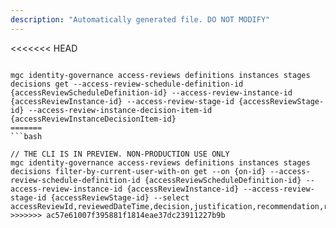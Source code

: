 ```yaml
---
description: "Automatically generated file. DO NOT MODIFY"
---
```


<<<<<<< HEAD
```cli

mgc identity-governance access-reviews definitions instances stages decisions get --access-review-schedule-definition-id {accessReviewScheduleDefinition-id} --access-review-instance-id {accessReviewInstance-id} --access-review-stage-id {accessReviewStage-id} --access-review-instance-decision-item-id {accessReviewInstanceDecisionItem-id}
=======
```bash

// THE CLI IS IN PREVIEW. NON-PRODUCTION USE ONLY
mgc identity-governance access-reviews definitions instances stages decisions filter-by-current-user-with-on get --on {on-id} --access-review-schedule-definition-id {accessReviewScheduleDefinition-id} --access-review-instance-id {accessReviewInstance-id} --access-review-stage-id {accessReviewStage-id} --select accessReviewId,reviewedDateTime,decision,justification,recommendation,reviewedBy,target
>>>>>>> ac57e61007f395881f1814eae37dc23911227b9b

```